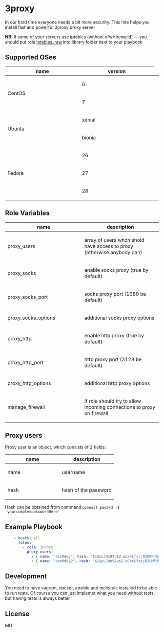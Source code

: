 # 3proxy

In our hard time everyone needs a bit more security. This role helps you
install fast and powerful 3proxy proxy server

**NB**: If some of your servers use iptables (without ufw/firewalld) — you should put role [iptables\_raw](https://github.com/Nordeus/ansible_iptables_raw) into library folder next to your playbook

## Supported OSes

<table>
<colgroup>
<col style="width: 50%" />
<col style="width: 50%" />
</colgroup>
<thead>
<tr class="header">
<th>name</th>
<th>version</th>
</tr>
</thead>
<tbody>
<tr class="odd">
<td rowspan=2><p>CentOS</p></td>
<td><p>6</p></td>
</tr>
<tr class="even">
<td><p>7</p></td>
<td></td>
</tr>
<tr class="odd">
<td rowspan=2><p>Ubuntu</p></td>
<td><p>xenial</p></td>
</tr>
<tr class="even">
<td><p>bionic</p></td>
<td></td>
</tr>
<tr class="odd">
<td rowspan=3><p>Fedora</p></td>
<td><p>26</p></td>
</tr>
<tr class="even">
<td><p>27</p></td>
<td></td>
</tr>
<tr class="odd">
<td><p>28</p></td>
<td></td>
</tr>
</tbody>
</table>

## Role Variables

<table>
<colgroup>
<col style="width: 50%" />
<col style="width: 50%" />
</colgroup>
<thead>
<tr class="header">
<th>name</th>
<th>description</th>
</tr>
</thead>
<tbody>
<tr class="odd">
<td><p>proxy_users</p></td>
<td><p>array of users whch shold have access to proxy (otherwise anybody can)</p></td>
</tr>
<tr class="even">
<td><p>proxy_socks</p></td>
<td><p>enable socks proxy (true by default)</p></td>
</tr>
<tr class="odd">
<td><p>proxy_socks_port</p></td>
<td><p>socks proxy port (1080 be default)</p></td>
</tr>
<tr class="even">
<td><p>proxy_socks_options</p></td>
<td><p>additional socks proxy options</p></td>
</tr>
<tr class="odd">
<td><p>proxy_http</p></td>
<td><p>enable http proxy (true by default)</p></td>
</tr>
<tr class="even">
<td><p>proxy_http_port</p></td>
<td><p>http proxy port (3128 be default)</p></td>
</tr>
<tr class="odd">
<td><p>proxy_http_options</p></td>
<td><p>additional http proxy options</p></td>
</tr>
<tr class="even">
<td><p>manage_firewall</p></td>
<td><p>If role should try to allow incoming connections to proxy on firewall</p></td>
</tr>
</tbody>
</table>

## Proxy users

Proxy user is an object, which consists of 2 fields:

<table>
<colgroup>
<col style="width: 50%" />
<col style="width: 50%" />
</colgroup>
<thead>
<tr class="header">
<th>name</th>
<th>description</th>
</tr>
</thead>
<tbody>
<tr class="odd">
<td><p>name</p></td>
<td><p>username</p></td>
</tr>
<tr class="even">
<td><p>hash</p></td>
<td><p>hash of the password</p></td>
</tr>
</tbody>
</table>

Hash can be obtained from command
`openssl passwd -1 'yourcomplexpasswordHere'`

## Example Playbook

```yaml
    - hosts: all
      roles:
        - role: 3proxy
          proxy_users:
            - { name: "asm0dey", hash: "$1$pL3Ho94u$2.wCxrLfacj82UMPJSy/6/" }
            - { name: "asm0dey2", hash: "$1$pL3Ho94u$2.wCxrLfacj82UMPJSy/6/" }
```

## Development

You need to have vagrant, docker, ansible and molecule installed to be able to run tests. Of course you can just implemet what you need without tests, but having tests is always better

## License

MIT

